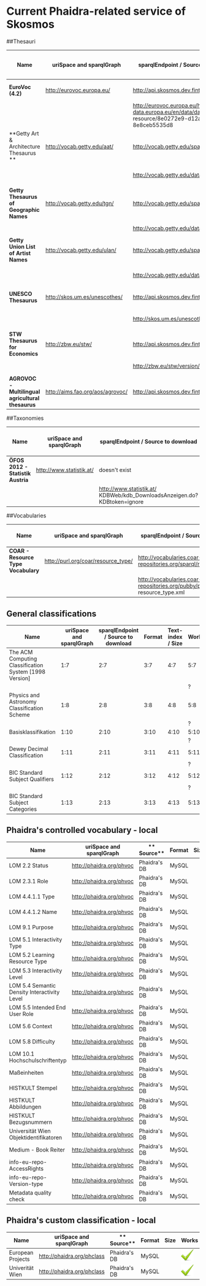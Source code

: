 # Current Phaidra-related service of Skosmos

##Thesauri

| **Name** | **uriSpace and sparqlGraph** | **sparqlEndpoint / Source to download** |**Format** | **Text-index / TDB Size** | **Works** |
| -- | -- | -- | -- | -- | -- |
| **EuroVoc (4.2)**| http://eurovoc.europa.eu/ |  http://api.skosmos.dev.finto.fi/sparql | SKOS | Yes  |  online ![](Images/tick.png) |
| | | http://eurovoc.europa.eu/http://open-data.europa.eu/en/data/dataset/eurovoc/ resource/8e0272e9-d12a-4e78-9fe7-8e8ceb5535d8 |.rdf |   ![](Images/question_mark.png) 900 MB | local ![](Images/tick.png) |
| **Getty Art & Architecture Thesaurus ** |http://vocab.getty.edu/aat/ | http://vocab.getty.edu/sparql | SKOS | *No* | online ![](Images/delete.png) |
| | | http://vocab.getty.edu/dataset/aat/full.zip | .nt | 5,9 GB | local ![](Images/tick.png)|  
| **Getty Thesaurus of Geographic Names** | http://vocab.getty.edu/tgn/ | http://vocab.getty.edu/sparql | SKOS | *No* | online ![](Images/delete.png)| 
| | | http://vocab.getty.edu/dataset/tgn/full.zip | .nt |69 GB |  ![](Images/tick.png) |
| **Getty Union List of Artist Names** | http://vocab.getty.edu/ulan/ | http://vocab.getty.edu/sparql | SKOS | *No* | online ![](Images/delete.png)| 
| | | http://vocab.getty.edu/dataset/ulan/full.zip | .nt |16 GB | local ![](Images/tick.png) |
|  **UNESCO Thesaurus** | http://skos.um.es/unescothes/ | http://api.skosmos.dev.finto.fi/sparql | SKOS | Yes | online ![](Images/tick.png) |
|  |   | http://skos.um.es/unescothes/ |  .rdf| 320 MB  | local ![](Images/tick.png) |
| **STW Thesaurus for Economics** | http://zbw.eu/stw/ | http://api.skosmos.dev.finto.fi/sparql | SKOS | Yes  |![](Images/tick.png) |
| | | http://zbw.eu/stw/version/latest/about | .rdf / .nt / .ttl | ![](Images/question_mark.png) |  local ![](Images/question_mark.png)|
| **AGROVOC - Multilingual agricultural thesaurus** | http://aims.fao.org/aos/agrovoc/ | http://api.skosmos.dev.finto.fi/sparql | SKOS | Yes | online ![](Images/tick.png) |


##Taxonomies

| **Name** | **uriSpace and sparqlGraph** | **sparqlEndpoint / Source to download** |**Format** | **Text-index / TDB Size** | **Works** |
| -- | -- | -- | -- | -- | -- |
| **ÖFOS 2012 - Statistik Austria** | http://www.statistik.at/ | doesn't exist | -  | - | online ![](Images/delete.png)  | 
|  |  | http://www.statistik.at/ KDBWeb/kdb_DownloadsAnzeigen.do?KDBtoken=ignore | CSV, PDF, XLS |  ![](Images/question_mark.png)  | local ![](Images/tick.png)  |

##Vocabularies

| **Name** | **uriSpace and sparqlGraph** | **sparqlEndpoint / Source to download** |**Format** | **Text-index / Size** | **Works** |
| -- | -- | -- | -- | -- | -- |
| **COAR - Resource Type Vocabulary** |  http://purl.org/coar/resource_type/ | http://vocabularies.coar-repositories.org/sparql/repositories/coar | *SKOS-XL* | ![](Images/question_mark.png) | online ![](Images/delete.png) |
| | | http://vocabularies.coar-repositories.org/pubby/page/ resource_type.xml | SKOS-XL |  ![](Images/question_mark.png) | local ![](Images/tick.png) |

## General classifications

| **Name** | **uriSpace and sparqlGraph** | **sparqlEndpoint / Source to download** |**Format** | **Text-index / Size** | **Works** |
| -- | -- | -- | -- | -- | -- |
| The ACM Computing Classification System [1998 Version]| 1:7 | 2:7 | 3:7 | 4:7 | 5:7 | 
|  |  |  |  |  | ? |
|Physics and Astronomy Classification Scheme| 1:8 | 2:8 | 3:8 | 4:8 | 5:8 |
|  |  |  |  |  | ? |
| Basisklassifikation | 1:10 | 2:10 | 3:10 | 4:10 | 5:10 |
|  |  |  |  |  | ? |
| Dewey Decimal Classification | 1:11 | 2:11 | 3:11 | 4:11 | 5:11 |
|  |  |  |  |  | ? |
| BIC Standard Subject Qualifiers | 1:12 | 2:12 | 3:12 | 4:12 | 5:12 |
|  |  |  |  |  | ? |
| BIC Standard Subject Categories | 1:13 | 2:13 | 3:13 | 4:13 | 5:13 | 

## Phaidra's controlled vocabulary - local

| **Name** | **uriSpace and sparqlGraph** | ** Source** |**Format** | **Size** | **Works** |
| -- | -- | -- | -- | -- | -- |
| LOM 2.2 Status | http://phaidra.org/phvoc | Phaidra's DB | MySQL |  |  ![](Images/tick.png) |
| LOM 2.3.1 Role | http://phaidra.org/phvoc | Phaidra's DB | MySQL |  |  ![](Images/tick.png) |
| LOM 4.4.1.1 Type | http://phaidra.org/phvoc | Phaidra's DB | MySQL |  |  ![](Images/tick.png) |
| LOM 4.4.1.2 Name | http://phaidra.org/phvoc | Phaidra's DB | MySQL |  |  ![](Images/tick.png) |
| LOM 9.1 Purpose | http://phaidra.org/phvoc | Phaidra's DB | MySQL |  |  ![](Images/tick.png) |
| LOM 5.1 Interactivity Type | http://phaidra.org/phvoc | Phaidra's DB | MySQL |  |  ![](Images/tick.png) |
| LOM 5.2 Learning Resource Type | http://phaidra.org/phvoc | Phaidra's DB | MySQL |  |  ![](Images/tick.png) |
| LOM 5.3 Interactivity Level | http://phaidra.org/phvoc | Phaidra's DB | MySQL |  |  ![](Images/tick.png) |
| LOM 5.4 Semantic Density Interactivity Level | http://phaidra.org/phvoc | Phaidra's DB | MySQL |  |  ![](Images/tick.png) |
| LOM 5.5 Intended End User Role | http://phaidra.org/phvoc | Phaidra's DB | MySQL |  |  ![](Images/tick.png) |
| LOM 5.6 Context | http://phaidra.org/phvoc | Phaidra's DB | MySQL |  |  ![](Images/tick.png) |
| LOM 5.8 Difficulty | http://phaidra.org/phvoc | Phaidra's DB | MySQL |  |  ![](Images/tick.png) |
| LOM 10.1 Hochschulschriftentyp | http://phaidra.org/phvoc | Phaidra's DB | MySQL |  |  ![](Images/tick.png) |
| Maßeinheiten | http://phaidra.org/phvoc | Phaidra's DB | MySQL |  |  ![](Images/tick.png) |
| HISTKULT Stempel | http://phaidra.org/phvoc | Phaidra's DB | MySQL |  |  ![](Images/tick.png) |
| HISTKULT Abbildungen | http://phaidra.org/phvoc | Phaidra's DB | MySQL |  |  ![](Images/tick.png) |
| HISTKULT Bezugsnummern | http://phaidra.org/phvoc | Phaidra's DB | MySQL |  |  ![](Images/tick.png) |
| Universität Wien Objektidentifikatoren | http://phaidra.org/phvoc | Phaidra's DB | MySQL |  |  ![](Images/tick.png) |
| Medium - Book Reiter | http://phaidra.org/phvoc | Phaidra's DB | MySQL |  |  ![](Images/tick.png) |
| info-eu-repo-AccessRights | http://phaidra.org/phvoc | Phaidra's DB | MySQL |  |  ![](Images/tick.png) |
| info-eu-repo-Version-type | http://phaidra.org/phvoc | Phaidra's DB | MySQL |  |  ![](Images/tick.png) |
| Metadata quality check | http://phaidra.org/phvoc | Phaidra's DB | MySQL |  |  ![](Images/tick.png) |



## Phaidra's custom classification - local

| **Name** | **uriSpace and sparqlGraph** | ** Source** |**Format** | **Size** | **Works** |
| -- | -- | -- | -- | -- | -- |
| European Projects |  http://phaidra.org/phclass | Phaidra's DB | MySQL |  |  ![](Images/tick.png) |
| Univerität Wien |http://phaidra.org/phclass | Phaidra's DB | MySQL |  |  ![](Images/tick.png) |